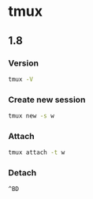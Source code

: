 # tmux

## 1.8

### Version

```bash
tmux -V
```

### Create new session

```bash
tmux new -s w
```

### Attach

```bash
tmux attach -t w
```

### Detach

```
^BD
```
